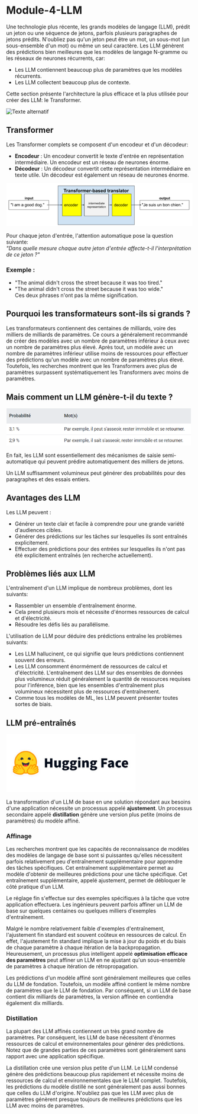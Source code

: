 # Module-4-LLM

Une technologie plus récente, les grands modèles de langage (LLM), prédit un jeton ou une séquence de jetons, parfois plusieurs paragraphes de jetons prédits. N'oubliez pas qu'un jeton peut être un mot, un sous-mot (un sous-ensemble d'un mot) ou même un seul caractère. Les LLM génèrent des prédictions bien meilleures que les modèles de langage N-gramme ou les réseaux de neurones récurrents, car:
  - Les LLM contiennent beaucoup plus de paramètres que les modèles récurrents.
  - Les LLM collectent beaucoup plus de contexte.

Cette section présente l'architecture la plus efficace et la plus utilisée pour créer des LLM: le Transformer.

<img src="https://media.licdn.com/dms/image/D4E12AQEFHbdi8-h-6w/article-cover_image-shrink_720_1280/0/1719227878975?e=2147483647&v=beta&t=L9LBj4yi8543eIG8WaXp_AMDmlF9YmfSmQork3vTSmQ" alt="Texte alternatif" width="350"/>


## Transformer

Les Transformer complets se composent d'un encodeur et d'un décodeur:

  - **Encodeur** : Un encodeur convertit le texte d'entrée en représentation intermédiaire. Un encodeur est un réseau de neurones énorme.
  - **Décodeur** : Un décodeur convertit cette représentation intermédiaire en texte utile. Un décodeur est également un réseau de neurones énorme.

<img src="trasnformateur2.png" alt="Texte alternatif"/>

Pour chaque jeton d'entrée, l'attention automatique pose la question suivante:  
*"Dans quelle mesure chaque autre jeton d'entrée affecte-t-il l'interprétation de ce jeton ?"*

### Exemple : 
- "The animal didn't cross the street because it was too tired."
- "The animal didn't cross the street because it was too wide."  
Ces deux phrases n'ont pas la même signification.

## Pourquoi les transformateurs sont-ils si grands ?

Les transformateurs contiennent des centaines de milliards, voire des milliers de milliards de paramètres. Ce cours a généralement recommandé de créer des modèles avec un nombre de paramètres inférieur à ceux avec un nombre de paramètres plus élevé. Après tout, un modèle avec un nombre de paramètres inférieur utilise moins de ressources pour effectuer des prédictions qu'un modèle avec un nombre de paramètres plus élevé. Toutefois, les recherches montrent que les Transformers avec plus de paramètres surpassent systématiquement les Transformers avec moins de paramètres.

## Mais comment un LLM génère-t-il du texte ?

<img src="proba.png" alt="Texte alternatif" width="500"/>

En fait, les LLM sont essentiellement des mécanismes de saisie semi-automatique qui peuvent prédire automatiquement des milliers de jetons.

Un LLM suffisamment volumineux peut générer des probabilités pour des paragraphes et des essais entiers.

## Avantages des LLM

Les LLM peuvent :
  - Générer un texte clair et facile à comprendre pour une grande variété d'audiences cibles.
  - Générer des prédictions sur les tâches sur lesquelles ils sont entraînés explicitement.
  - Effectuer des prédictions pour des entrées sur lesquelles ils n'ont pas été explicitement entraînés (en recherche actuellement).

## Problèmes liés aux LLM

L'entraînement d'un LLM implique de nombreux problèmes, dont les suivants:
  - Rassembler un ensemble d'entraînement énorme.
  - Cela prend plusieurs mois et nécessite d'énormes ressources de calcul et d'électricité.
  - Résoudre les défis liés au parallélisme.

L'utilisation de LLM pour déduire des prédictions entraîne les problèmes suivants:
  - Les LLM hallucinent, ce qui signifie que leurs prédictions contiennent souvent des erreurs.
  - Les LLM consomment énormément de ressources de calcul et d'électricité. L'entraînement des LLM sur des ensembles de données plus volumineux réduit généralement la quantité de ressources requises pour l'inférence, bien que les ensembles d'entraînement plus volumineux nécessitent plus de ressources d'entraînement.
  - Comme tous les modèles de ML, les LLM peuvent présenter toutes sortes de biais.

## LLM pré-entraînés 

<img src="hugging-face-edited.jpg" alt="Texte alternatif" width="350"/>

La transformation d'un LLM de base en une solution répondant aux besoins d'une application nécessite un processus appelé **ajustement**. Un processus secondaire appelé **distillation** génère une version plus petite (moins de paramètres) du modèle affiné.

### Affinage

Les recherches montrent que les capacités de reconnaissance de modèles des modèles de langage de base sont si puissantes qu'elles nécessitent parfois relativement peu d'entraînement supplémentaire pour apprendre des tâches spécifiques. Cet entraînement supplémentaire permet au modèle d'obtenir de meilleures prédictions pour une tâche spécifique. Cet entraînement supplémentaire, appelé ajustement, permet de débloquer le côté pratique d'un LLM.

Le réglage fin s'effectue sur des exemples spécifiques à la tâche que votre application effectuera. Les ingénieurs peuvent parfois affiner un LLM de base sur quelques centaines ou quelques milliers d'exemples d'entraînement.

Malgré le nombre relativement faible d'exemples d'entraînement, l'ajustement fin standard est souvent coûteux en ressources de calcul. En effet, l'ajustement fin standard implique la mise à jour du poids et du biais de chaque paramètre à chaque itération de la backpropagation. Heureusement, un processus plus intelligent appelé **optimisation efficace des paramètres** peut affiner un LLM en ne ajustant qu'un sous-ensemble de paramètres à chaque itération de rétropropagation.

Les prédictions d'un modèle affiné sont généralement meilleures que celles du LLM de fondation. Toutefois, un modèle affiné contient le même nombre de paramètres que le LLM de fondation. Par conséquent, si un LLM de base contient dix milliards de paramètres, la version affinée en contiendra également dix milliards.

### Distillation

La plupart des LLM affinés contiennent un très grand nombre de paramètres. Par conséquent, les LLM de base nécessitent d'énormes ressources de calcul et environnementales pour générer des prédictions. Notez que de grandes parties de ces paramètres sont généralement sans rapport avec une application spécifique.

La distillation crée une version plus petite d'un LLM. Le LLM condensé génère des prédictions beaucoup plus rapidement et nécessite moins de ressources de calcul et environnementales que le LLM complet. Toutefois, les prédictions du modèle distillé ne sont généralement pas aussi bonnes que celles du LLM d'origine. N'oubliez pas que les LLM avec plus de paramètres génèrent presque toujours de meilleures prédictions que les LLM avec moins de paramètres.
